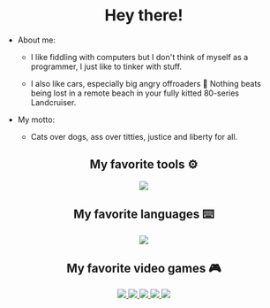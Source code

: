 <h1 align="center">
  Hey there!
</h1>

- About me:
  - I like fiddling with computers but I don't think of myself as a programmer, I just like to tinker with stuff.

  - I also like cars, especially big angry offroaders 🚙 Nothing beats being lost in a remote beach in your fully kitted 80-series Landcruiser.

- My motto:
  - Cats over dogs, ass over titties, justice and liberty for all.

<h2 align="center">
 My favorite tools ⚙️
</h2>
<p align="center">
    <img src="https://skillicons.dev/icons?i=git,kali,windows,autocad,ps,vim,vscode,androidstudio,selenium" />
</p>

<h2 align="center">
 My favorite languages ⌨️
</h2>
<p align="center">
    <img src="https://skillicons.dev/icons?i=css,py,lua,html,js,kotlin" />
</p>

<h2 align="center">
 My favorite video games 🎮
</h2>
<p align="center">
  <a href="https://www.ubisoft.com/en-us/game/for-honor"/a><img src="https://github.com/xesdoog/xesdoog/assets/66764345/de0c5fd1-f5f4-4fc7-b4bc-1ec8d26a3f3c"/> 
  <a href="https://www.rockstargames.com/gta-v"/a><img src="https://github.com/xesdoog/xesdoog/assets/66764345/244c75a7-f0e8-4e7d-9d8a-3657f407cbd0"/>
  <a href="https://forza.net/horizon"/a><img src="https://github.com/xesdoog/xesdoog/assets/66764345/1fccc77e-77e3-43ff-8a47-a15799d844e1"/>
  <a href="https://www.cyberpunk.net/"/a><img src="https://github.com/xesdoog/xesdoog/assets/66764345/482a47a6-946b-42a0-b818-e5f915bbae7d"/>
  <a href="https://assettocorsa.gg/"/a><img src="https://github.com/xesdoog/xesdoog/assets/66764345/a9684200-0223-46e6-acd3-4e7c498d1c83"/>
</p>

